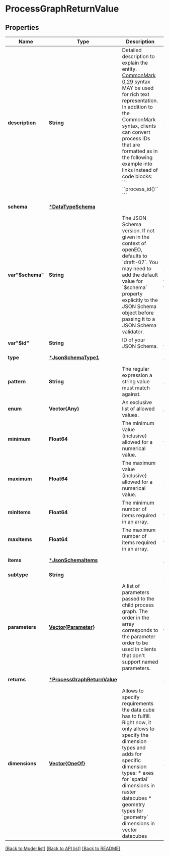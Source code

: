 # ProcessGraphReturnValue


## Properties
Name | Type | Description | Notes
------------ | ------------- | ------------- | -------------
**description** | **String** | Detailed description to explain the entity.  [CommonMark 0.29](http://commonmark.org/) syntax MAY be used for rich text representation. In addition to the CommonMark syntax, clients can convert process IDs that are formatted as in the following example into links instead of code blocks: &#x60;&#x60;&#x60; &#x60;&#x60;process_id()&#x60;&#x60; &#x60;&#x60;&#x60; | [optional] [default to nothing]
**schema** | [***DataTypeSchema**](DataTypeSchema.md) |  | [default to nothing]
**var&quot;$schema&quot;** | **String** | The JSON Schema version. If not given in the context of openEO, defaults to &#x60;draft-07&#x60;.  You may need to add the default value for &#x60;$schema&#x60; property explicitly to the JSON Schema object before passing it to a JSON Schema validator. | [optional] [default to "http://json-schema.org/draft-07/schema#"]
**var&quot;$id&quot;** | **String** | ID of your JSON Schema. | [optional] [default to nothing]
**type** | [***JsonSchemaType1**](JsonSchemaType1.md) |  | [optional] [default to nothing]
**pattern** | **String** | The regular expression a string value must match against. | [optional] [default to nothing]
**enum** | **Vector{Any}** | An exclusive list of allowed values. | [optional] [default to nothing]
**minimum** | **Float64** | The minimum value (inclusive) allowed for a numerical value. | [optional] [default to nothing]
**maximum** | **Float64** | The maximum value (inclusive) allowed for a numerical value. | [optional] [default to nothing]
**minItems** | **Float64** | The minimum number of items required in an array. | [optional] [default to 0]
**maxItems** | **Float64** | The maximum number of items required in an array. | [optional] [default to nothing]
**items** | [***JsonSchemaItems**](JsonSchemaItems.md) |  | [optional] [default to nothing]
**subtype** | **String** |  | [optional] [default to nothing]
**parameters** | [**Vector{Parameter}**](Parameter.md) | A list of parameters passed to the child process graph.  The order in the array corresponds to the parameter order to be used in clients that don&#39;t support named parameters. | [optional] [default to nothing]
**returns** | [***ProcessGraphReturnValue**](ProcessGraphReturnValue.md) |  | [optional] [default to nothing]
**dimensions** | [**Vector{OneOf}**](OneOf.md) | Allows to specify requirements the data cube has to fulfill. Right now, it only allows to specify the dimension types and  adds for specific dimension types: * axes for &#x60;spatial&#x60; dimensions in raster datacubes * geometry types for &#x60;geometry&#x60; dimensions in vector datacubes | [optional] [default to nothing]


[[Back to Model list]](../README.md#models) [[Back to API list]](../README.md#api-endpoints) [[Back to README]](../README.md)


